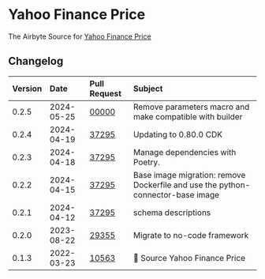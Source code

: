 # Yahoo Finance Price

The Airbyte Source for [Yahoo Finance Price](https://finance.yahoo.com/)

## Changelog

| Version | Date       | Pull Request                                             | Subject                                                                         |
| :------ | :--------- | :------------------------------------------------------- | :------------------------------------------------------------------------------ |
| 0.2.5   | 2024-05-25 | [00000](https://github.com/airbytehq/airbyte/pull/00000) | Remove parameters macro and make compatible with builder                        |
| 0.2.4   | 2024-04-19 | [37295](https://github.com/airbytehq/airbyte/pull/37295) | Updating to 0.80.0 CDK                                                          |
| 0.2.3   | 2024-04-18 | [37295](https://github.com/airbytehq/airbyte/pull/37295) | Manage dependencies with Poetry.                                                |
| 0.2.2   | 2024-04-15 | [37295](https://github.com/airbytehq/airbyte/pull/37295) | Base image migration: remove Dockerfile and use the python-connector-base image |
| 0.2.1   | 2024-04-12 | [37295](https://github.com/airbytehq/airbyte/pull/37295) | schema descriptions                                                             |
| 0.2.0   | 2023-08-22 | [29355](https://github.com/airbytehq/airbyte/pull/29355) | Migrate to no-code framework                                                    |
| 0.1.3   | 2022-03-23 | [10563](https://github.com/airbytehq/airbyte/pull/10563) | 🎉 Source Yahoo Finance Price                                                   |
